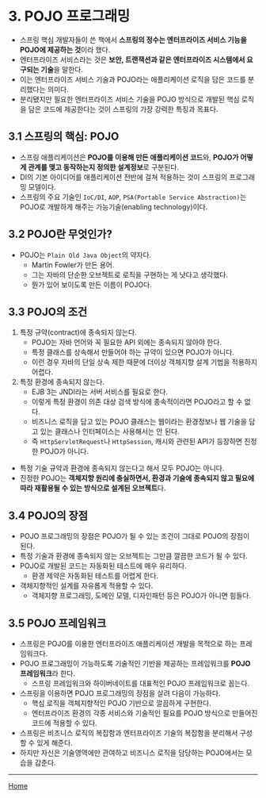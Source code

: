 # 3. POJO 프로그래밍

- 스프링 핵심 개발자들이 쓴 책에서 **스프링의 정수는 엔터프라이즈 서비스 기능을 POJO에 제공하는 것**이라 했다.
- 엔터프라이즈 서비스라는 것은 **보안, 트랜잭션과 같은 엔터프라이즈 시스템에서 요구되는 기술**을 말한다.
- 이는 엔터프라이즈 서비스 기술과 POJO라는 애플리케이션 로직을 담은 코드를 분리했다는 의미다.
- 분리됐지만 필요한 엔터프라이즈 서비스 기술을 POJO 방식으로 개발된 핵심 로직을 담은 코드에 제공한다는 것이 스프링의 가장 강력한 특징과 목표다.


## 3.1 스프링의 핵심: POJO

- 스프링 애플리케이션은 **POJO를 이용해 만든 애플리케이션 코드**와, **POJO가 어떻게 관계를 맺고 동작하는지 정의한 설계정보**로 구분된다.
- DI의 기본 아이디어를 애플리케이션 전반에 걸쳐 적용하는 것이 스프링의 프로그래밍 모델이다.
- 스프링의 주요 기술인 `IoC/DI`, `AOP`, `PSA(Portable Service Abstraction)`는 POJO로 개발하게 해주는 가능기술(enabling technology)이다.


## 3.2 POJO란 무엇인가?

- POJO는 `Plain Old Java Object`의 약자다. 
    - Martin Fowler가 만든 용어.
    - 그는 자바의 단순한 오브젝트로 로직을 구현하는 게 낫다고 생각했다.
    - 뭔가 있어 보이도록 만든 이름이 POJO다.


## 3.3 POJO의 조건

1. 특정 규약(contract)에 종속되지 않는다.
    - POJO는 자바 언어와 꼭 필요한 API 외에는 종속되지 않아야 한다.
    - 특정 클래스를 상속해서 만들어야 하는 규약이 있으면 POJO가 아니다.
    - 이런 경우 자바의 단일 상속 제한 때문에 더이상 객체지향 설계 기법을 적용하지 어렵다.
2. 특정 환경에 종속되지 않는다.
    - EJB 3는 JNDI라는 서버 서비스를 필요로 한다.
    - 이렇게 특정 환경이 의존 대상 검색 방식에 종속적이라면 POJO라고 할 수 없다.
    - 비즈니스 로직을 담고 있는 POJO 클래스는 웹이라는 환경정보나 웹 기술을 담고 있는 클래스나 인터페이스는 사용해서는 안 된다.
    - 즉 `HttpServletRequest`나 `HttpSession`, 캐시와 관련된 API가 등장하면 진정한 POJO가 아니다.
- 특정 기술 규약과 환경에 종속되지 않는다고 해서 모두 POJO는 아니다.
- 진정한 POJO는 **객체지향 원리에 충실하면서, 환경과 기술에 종속되지 않고 필요에 따라 재활용될 수 있는 방식으로 설계된 오브젝트**다.


## 3.4 POJO의 장점

- POJO 프로그래밍의 장점은 POJO가 될 수 있는 조건이 그대로 POJO의 장점이 된다.
- 특정 기술과 환경에 종속되지 않는 오브젝트는 그만큼 깔끔한 코드가 될 수 있다.
- POJO로 개발된 코드는 자동화된 테스트에 매우 유리하다.
    - 환경 제약은 자동화된 테스트를 어렵게 한다.
- 객체지향적인 설계를 자유롭게 적용할 수 있다.
    - 객체지향 프로그래밍, 도메인 모델, 디자인패턴 등은 POJO가 아니면 힘들다.


## 3.5 POJO 프레임워크

- 스프링은 POJO를 이용한 엔터프라이즈 애플리케이션 개발을 목적으로 하는 프레임워크다.
- POJO 프로그래밍이 가능하도록 기술적인 기반을 제공하는 프레임워크를 **POJO 프레임워크**라 한다.
    - 스프링 프레임워크와 하이버네이트를 대표적인 POJO 프레임워크로 꼽는다.
- 스프링을 이용하면 POJO 프로그래밍의 장점을 살려 다음이 가능하다.
    - 핵심 로직을 객체지향적인 POJO 기반으로 깔끔하게 구현한다.
    - 엔터프라이즈 환경의 각종 서비스와 기술적인 필요를 POJO 방식으로 만들어진 코드에 적용할 수 있다.
- 스프링은 비즈니스 로직의 복잡함과 엔터프라이즈 기술의 복잡함을 분리해서 구성할 수 있게 해준다.
- 하지만 자신은 기술영역에만 관여하고 비즈니스 로직을 담당하는 POJO에서는 모습을 감춘다.

---
[Home](./index.md)
